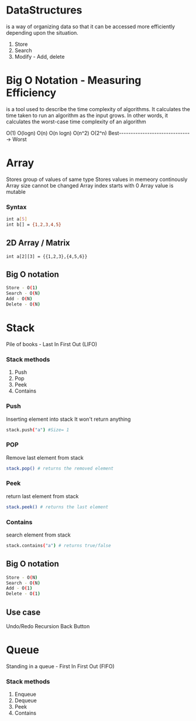 # DataStructures
is a way of organizing data so that it can be accessed more efficiently depending upon the situation.

1. Store
2. Search
3. Modify - Add, delete

# Big O Notation - Measuring Efficiency
is a tool used to describe the time complexity of algorithms.
It calculates the time taken to run an algorithm as the input grows. 
In other words, it calculates the worst-case time complexity of an algorithm

O(1) O(logn) O(n) O(n logn) O(n^2) O(2^n)
Best-------------------------------> Worst

# Array
Stores group of values of same type
Stores values in memeory continously
Array size cannot be changed
Array index starts with 0
Array value is mutable

### Syntax
```bash
int a[5]
int b[] = {1,2,3,4,5}
```

## 2D Array / Matrix
```
int a[2][3] = {{1,2,3},{4,5,6}}
```

## Big O notation
```bash
Store - O(1)
Search - O(N)
Add - O(N)
Delete - O(N)
```

# Stack
Pile of books - Last In First Out (LIFO)

### Stack methods
1. Push
2. Pop
3. Peek
4. Contains

### Push
Inserting element into stack
It won't return anything
```bash
stack.push("a") #Size= 1
```

### POP
Remove last element from stack 
```bash
stack.pop() # returns the removed element
```
### Peek
return last element from stack 
```bash
stack.peek() # returns the last element
```

### Contains
search element from stack 
```bash
stack.contains("a") # returns true/false
```

## Big O notation
```bash
Store - O(N)
Search - O(N)
Add - O(1)
Delete - O(1)
```
## Use case
Undo/Redo
Recursion
Back Button

# Queue
Standing in a queue - First In First Out (FIFO)
### Stack methods
1. Enqueue
2. Dequeue
3. Peek
4. Contains
